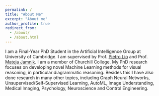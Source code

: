 ```yaml
---
permalink: /
title: "About Me"
excerpt: "About me"
author_profile: true
redirect_from: 
  - /about/
  - /about.html
---
```

I am a Final-Year PhD Student in the Artificial Intelligence Group at University of Cambridge. I am supervised by Prof. [Pietro Lio](https://www.cl.cam.ac.uk/~pl219/) and Prof. [Mateja Jamnik](https://www.cl.cam.ac.uk/~mj201/). I am a member of Churchill College. My PhD research focuses on developing novel Machine Learning methods for visual reasoning, in particular diagrammatic reasoning. Besides this I have also done research in many other topics, including Graph Neural Networks, Unsupervised/Self-Supervised Learning, AutoML, Image Understanding, Medical Imaging, Psychology, Neuroscience and Control Engineering.




